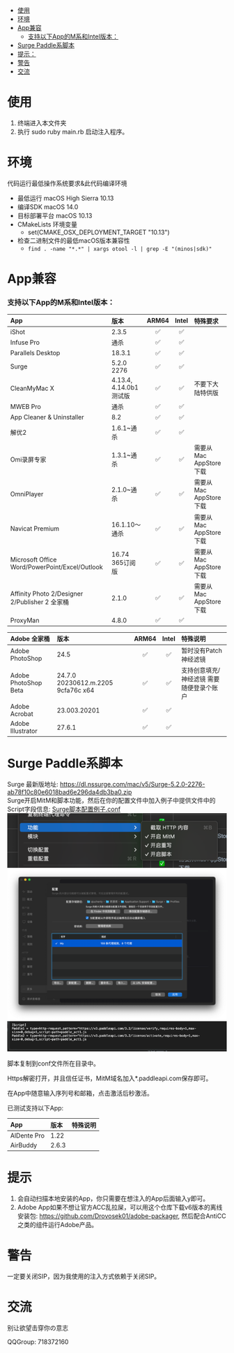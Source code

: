 <!-- TOC -->
* [使用](#使用)
* [环境](#环境)
* [App兼容](#app兼容)
    * [支持以下App的M系和Intel版本：](#支持以下app的m系和intel版本)
* [Surge Paddle系脚本](#surge-paddle系脚本)
* [提示：](#提示)
* [警告](#警告)
* [交流](#交流)
<!-- TOC -->

# 使用

1. 终端进入本文件夹
2. 执行 sudo ruby main.rb 启动注入程序。

# 环境
代码运行最低操作系统要求&此代码编译环境

- 最低运行 macOS High Sierra 10.13
- 编译SDK macOS 14.0
- 目标部署平台 macOS 10.13
- CMakeLists 环境变量
    - set(CMAKE_OSX_DEPLOYMENT_TARGET "10.13")
- 检查二进制文件的最低macOS版本兼容性
    - ```find . -name "*.*" | xargs otool -l | grep -E "(minos|sdk)"```

# App兼容

### 支持以下App的M系和Intel版本：

| App                                            | 版本                   | ARM64 | Intel | 特殊要求               |
|:-----------------------------------------------|:---------------------|:-----:|:-----:|:-------------------|
| iShot                                          | 2.3.5                |   ✅   |   ✅   |                    | 
| Infuse Pro                                     | 通杀                   |   ✅   |   ✅   |                    | 
| Parallels Desktop                              | 18.3.1               |   ✅   |   ✅   |                    | 
| Surge                                          | 5.2.0 2276           |   ✅   |   ✅   |                    | 
| CleanMyMac X                                   | 4.13.4, 4.14.0b1 测试版 |   ✅   |   ✅   | 不要下大陆特供版           | 
| MWEB Pro                                       | 通杀                   |   ✅   |   ✅   |                    | 
| App Cleaner & Uninstaller                      | 8.2                  |   ✅   |   ✅   |                    | 
| 解优2                                            | 1.6.1~通杀             |   ✅   |   ✅   |                    | 
| Omi录屏专家                                        | 1.3.1~通杀             |   ✅   |   ✅   | 需要从Mac AppStore 下载 | 
| OmniPlayer                                     | 2.1.0~通杀             |   ✅   |   ✅   | 需要从Mac AppStore 下载 |
| Navicat Premium                                | 16.1.10～通杀           |   ✅   |   ✅   | 需要从Mac AppStore 下载 |
| Microsoft Office Word/PowerPoint/Excel/Outlook | 16.74 365订阅版         |   ✅   |   ✅   | 需要从Mac AppStore 下载 |
| Affinity Photo 2/Designer 2/Publisher 2 全家桶    | 2.1.0                |   ✅   |   ✅   | 需要从Mac AppStore 下载 |
| ProxyMan                                       | 4.8.0                |   ✅   |   ✅   |                    |

| Adobe 全家桶            | 版本                                 | ARM64 | Intel | 特殊说明                  |
|:---------------------|:-----------------------------------|:-----:|:-----:|:----------------------|
| Adobe PhotoShop      | 24.5                               |   ✅   |   ✅   | 暂时没有Patch神经滤镜         |
| Adobe PhotoShop Beta | 24.7.0 20230612.m.2205 9cfa76c x64 |   ✅   |   ✅   | 支持创意填充/神经滤镜 需要随便登录个账户 |
| Adobe Acrobat        | 23.003.20201                       |   ✅   |   ✅   |                       |
| Adobe Illustrator    | 27.6.1                             |   ✅   |   ✅   |                       |

# Surge Paddle系脚本
Surge 最新版地址: https://dl.nssurge.com/mac/v5/Surge-5.2.0-2276-ab78f10c80e6018bad6e296da4db3ba0.zip <br>
Surge开启MitM和脚本功能，然后在你的配置文件中加入例子中提供文件中的Script字段信息:
[Surge脚本配置例子.conf](Surge%E6%BF%80%E6%B4%BB%E8%84%9A%E6%9C%AC%2FSurge%E8%84%9A%E6%9C%AC%E9%85%8D%E7%BD%AE%E4%BE%8B%E5%AD%90.conf)
![img.png](imgs/img.png)
![img_1.png](imgs/img_1.png)
![img_2.png](imgs/img_2.png)

脚本复制到conf文件所在目录中。

Https解密打开，并且信任证书，MitM域名加入*.paddleapi.com保存即可。

在App中随意输入序列号和邮箱，点击激活后秒激活。

已测试支持以下App:

| App         | 版本    | 特殊说明 |
|:------------|:------|:-----|
| AlDente Pro | 1.22  |      |
| AirBuddy    | 2.6.3 |      |


# 提示

1. 会自动扫描本地安装的App，你只需要在想注入的App后面输入y即可。
2. Adobe App如果不想让官方ACC乱拉屎，可以用这个仓库下载v6版本的离线安装包: https://github.com/Drovosek01/adobe-packager,
   然后配合AntiCC之类的组件运行Adobe产品。

# 警告

一定要关闭SIP，因为我使用的注入方式依赖于关闭SIP。

# 交流
别让欲望击穿你の意志

QQGroup: 718372160
